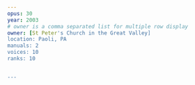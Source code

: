 ```yaml
---
opus: 30
year: 2003
# owner is a comma separated list for multiple row display
owner: [St Peter's Church in the Great Valley]
location: Paoli, PA
manuals: 2
voices: 10
ranks: 10


---
```

